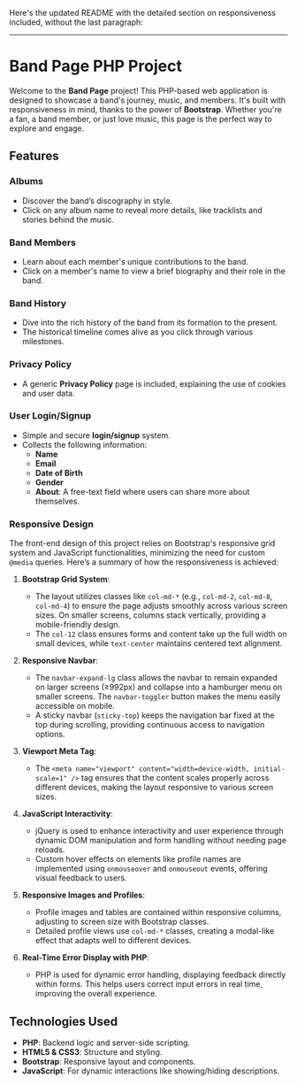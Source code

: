 Here's the updated README with the detailed section on responsiveness included, without the last paragraph:

---

# Band Page PHP Project

Welcome to the **Band Page** project! This PHP-based web application is designed to showcase a band's journey, music, and members. It's built with responsiveness in mind, thanks to the power of **Bootstrap**. Whether you're a fan, a band member, or just love music, this page is the perfect way to explore and engage.

## Features

### Albums
- Discover the band’s discography in style.
- Click on any album name to reveal more details, like tracklists and stories behind the music.

### Band Members
- Learn about each member's unique contributions to the band.
- Click on a member's name to view a brief biography and their role in the band.
  

### Band History
- Dive into the rich history of the band from its formation to the present.
- The historical timeline comes alive as you click through various milestones.

### Privacy Policy
- A generic **Privacy Policy** page is included, explaining the use of cookies and user data.
  
### User Login/Signup
- Simple and secure **login/signup** system.
- Collects the following information:
  - **Name**
  - **Email**
  - **Date of Birth**
  - **Gender**
  - **About**: A free-text field where users can share more about themselves.

### Responsive Design

The front-end design of this project relies on Bootstrap's responsive grid system and JavaScript functionalities, minimizing the need for custom `@media` queries. Here’s a summary of how the responsiveness is achieved:

1. **Bootstrap Grid System**:
   - The layout utilizes classes like `col-md-*` (e.g., `col-md-2`, `col-md-8`, `col-md-4`) to ensure the page adjusts smoothly across various screen sizes. On smaller screens, columns stack vertically, providing a mobile-friendly design.
   - The `col-12` class ensures forms and content take up the full width on small devices, while `text-center` maintains centered text alignment.

2. **Responsive Navbar**:
   - The `navbar-expand-lg` class allows the navbar to remain expanded on larger screens (≥992px) and collapse into a hamburger menu on smaller screens. The `navbar-toggler` button makes the menu easily accessible on mobile.
   - A sticky navbar (`sticky-top`) keeps the navigation bar fixed at the top during scrolling, providing continuous access to navigation options.

3. **Viewport Meta Tag**:
   - The `<meta name="viewport" content="width=device-width, initial-scale=1" />` tag ensures that the content scales properly across different devices, making the layout responsive to various screen sizes.

4. **JavaScript Interactivity**:
   - jQuery is used to enhance interactivity and user experience through dynamic DOM manipulation and form handling without needing page reloads.
   - Custom hover effects on elements like profile names are implemented using `onmouseover` and `onmouseout` events, offering visual feedback to users.

5. **Responsive Images and Profiles**:
   - Profile images and tables are contained within responsive columns, adjusting to screen size with Bootstrap classes.
   - Detailed profile views use `col-md-*` classes, creating a modal-like effect that adapts well to different devices.

6. **Real-Time Error Display with PHP**:
   - PHP is used for dynamic error handling, displaying feedback directly within forms. This helps users correct input errors in real time, improving the overall experience.

## Technologies Used
- **PHP**: Backend logic and server-side scripting.
- **HTML5 & CSS3**: Structure and styling.
- **Bootstrap**: Responsive layout and components.
- **JavaScript**: For dynamic interactions like showing/hiding descriptions.


